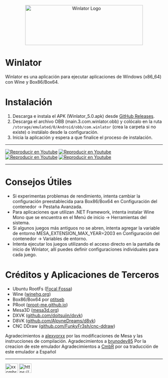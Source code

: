 <p align="center">
    <img src="logo.png" width="376" height="128" alt="Winlator Logo" />
</p>

# Winlator

Winlator es una aplicación para ejecutar aplicaciones de Windows (x86_64) con Wine y Box86/Box64.

# Instalación

1. Descarga e instala el APK (Winlator_5.0.apk) desde [GitHub Releases](https://github.com/brunodev85/winlator/releases).
2. Descarga el archivo OBB (main.3.com.winlator.obb) y colócalo en la ruta `/storage/emulated/0/Android/obb/com.winlator` (crea la carpeta si no existe) o instálalo desde la configuración.
3. Inicia la aplicación y espera a que finalice el proceso de instalación.

----

[![Reproducir en Youtube](https://img.youtube.com/vi/8PKhmT7B3Xo/1.jpg)](https://www.youtube.com/watch?v=8PKhmT7B3Xo)
[![Reproducir en Youtube](https://img.youtube.com/vi/9E4wnKf2OsI/2.jpg)](https://www.youtube.com/watch?v=9E4wnKf2OsI)
[![Reproducir en Youtube](https://img.youtube.com/vi/czEn4uT3Ja8/2.jpg)](https://www.youtube.com/watch?v=czEn4uT3Ja8)
[![Reproducir en Youtube](https://img.youtube.com/vi/eD36nxfT_Z0/2.jpg)](https://www.youtube.com/watch?v=eD36nxfT_Z0)

----

# Consejos Útiles
- Si experimentas problemas de rendimiento, intenta cambiar la configuración preestablecida para Box86/Box64 en Configuración del contenedor -> Pestaña Avanzada.
- Para aplicaciones que utilizan .NET Framework, intenta instalar Wine Mono que se encuentra en el Menú de inicio -> Herramientas del sistema.
- Si algunos juegos más antiguos no se abren, intenta agregar la variable de entorno MESA_EXTENSION_MAX_YEAR=2003 en Configuración del contenedor -> Variables de entorno.
- Intenta ejecutar los juegos utilizando el acceso directo en la pantalla de inicio de Winlator, allí puedes definir configuraciones individuales para cada juego.

# Créditos y Aplicaciones de Terceros
- Ubuntu RootFs ([Focal Fossa](https://releases.ubuntu.com/focal))
- Wine ([winehq.org](https://www.winehq.org/))
- Box86/Box64 por [ptitseb](https://github.com/ptitSeb)
- PRoot ([proot-me.github.io](https://proot-me.github.io))
- Mesa3D ([mesa3d.org](https://www.mesa3d.org))
- DXVK ([github.com/doitsujin/dxvk](https://github.com/doitsujin/dxvk))
- D8VK ([github.com/AlpyneDreams/d8vk](https://github.com/AlpyneDreams/d8vk))
- CNC DDraw ([github.com/FunkyFr3sh/cnc-ddraw](https://github.com/FunkyFr3sh/cnc-ddraw))

Agradecimientos a [alexvorxx](https://github.com/alexvorxx) por las modificaciones de Mesa y las instrucciones de compilación.
Agradecimientos a [brunodev85](https://github.com/brunodev85) Por la creacion de este emulador
Agradecimientos a [CmbR](https://youtube.com/@Retired64) por oa traducción de este emulador a Español

________________________________________________________________________________________________________________________
<p align="left">
<a href="https://youtube.com/@Retired64" target="blank"><img align="center" src="https://raw.githubusercontent.com/rahuldkjain/github-profile-readme-generator/master/src/images/icons/Social/youtube.svg" alt="xxcmbrxx" height="30" width="40" /></a>
<a href="https://discord.com/invite/c8xzhnvmB8" target="blank"><img align="center" src="https://raw.githubusercontent.com/rahuldkjain/github-profile-readme-generator/master/src/images/icons/Social/discord.svg" alt="https://discord.gg/CdCujG4WcU" height="30" width="40" /></a>
</p>
